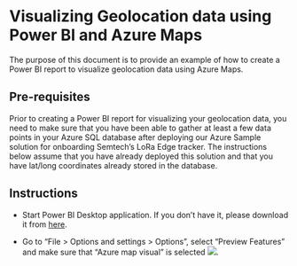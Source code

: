 # Visualizing Geolocation data using Power BI and Azure Maps

The purpose of this document is to provide an example of how to create a Power BI report to visualize geolocation data using Azure Maps.

## Pre-requisites

Prior to creating a Power BI report for visualizing your geolocation data, you need to make sure that you have been able to gather at least a few data points in your Azure SQL database after deploying our Azure Sample solution for onboarding Semtech’s LoRa Edge tracker.
The instructions below assume that you have already deployed this solution and that you have lat/long coordinates already stored in the database.

## Instructions

- Start Power BI Desktop application. If you don’t have it, please download it from [here](https://powerbi.microsoft.com/desktop?WT.mc_id=Blog_Desktop_Update).

- Go to “File > Options and settings > Options”, select “Preview Features” and make sure that “Azure map visual” is selected ![](../images/).

